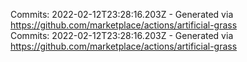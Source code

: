 Commits: 2022-02-12T23:28:16.203Z - Generated via https://github.com/marketplace/actions/artificial-grass
<br>
Commits: 2022-02-12T23:28:16.203Z - Generated via https://github.com/marketplace/actions/artificial-grass
<br>
